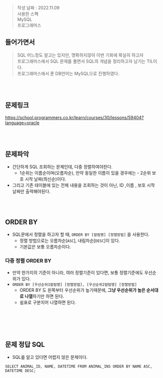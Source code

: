 > 작성 날짜 : 2022.11.09  
> 사용한 스펙    
> MySQL  
> 프로그래머스

## 들어가면서 
 > SQL 어느정도 알고는 있지만, 명확하지않아 이번 기회에 확실히 하고자  
 > 프로그래머스에서 SQL 문제를 풀면서 SQL의 개념을 정리하고자 남기는 TIL이다.   
 > 프로그래머스에서 푼 DB언어는 MySQL으로 진행하였다.  

<br></br>

## 문제링크
https://school.programmers.co.kr/learn/courses/30/lessons/59404?language=oracle

<br></br>

## 문제파악
- 간단하게 SQL 조회하는 문제인데, 다중 정렬하여야한다.
     - 1순위는 이름순이며(오름차순), 만약 동일한 이름이 있을 경우에는
      - 2순위 보호 시작 날짜(최신순)이다.
- 그리고 기존 테이블에 있는 전체 내용을 조회하는 것이 아닌, ID ,이름 , 보호 시작 날짜만 출력해야된다.


<br></br>


## ORDER BY 
 - SQL문에서 정렬을 하고자 할 때, `ORDER BY [칼럼명] [정렬방법]` 을 사용한다. 
    - 정렬 방법으로는 오름차순[`ASC`], 내림차순[`DESC`]이 있다.
    - 기본값은 보통 오름차순이다.
   
### 다중 정렬 ORDER BY 
 - 만약 한가지의 기준이 아니라, 여러 정렬기준이 있다면, 보통 정렬기준에도 우선순위가 있다. 
 - `ORDER BY [우선순위1칼럼명] [정렬방법], [우선순위2칼럼명] [정렬방법]`
   - ORDER BY 도 왼쪽부터 우선순위가 높기때문에, **그냥 우선순위가 높은 순서대로 나열**하기만 하면 된다.
   - 쉼표로 구분지어 나열하면 된다.

<br></br>
<br></br>

## 문제 정답 SQL
 - SQL를 알고 있다면 어렵지 않은 문제이다.
```roomsql
SELECT ANIMAL_ID, NAME, DATETIME FROM ANIMAL_INS ORDER BY NAME ASC, DATETIME DESC;
```
